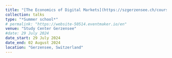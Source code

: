 ```yaml
---
title: "[The Economics of Digital Markets](https://szgerzensee.ch/courses/advanced-courses-in-economics-for-doctoral-students-and-faculty-members/previous-years)"
collection: talks
type: "*Summer school*"
# permalink: "https://website-50514.eventmaker.io/en"
venue: "Study Center Gerzensee"
#date: 29 July 2024
date_start: 29 July 2024
date_end: 02 August 2024
location: "Gerzensee, Switzerland"
---
```

